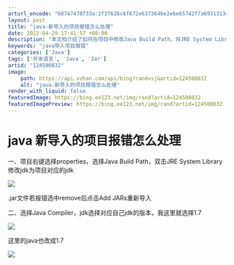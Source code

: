 ```yaml
---
arturl_encode: "68747470733a:2f2f626c6f672e6373646e2e6e65742f7a693131343332332f:61727469636c652f64657461696c732f313234353030383332"
layout: post
title: "java-新导入的项目报错怎么处理"
date: 2022-04-29 17:41:57 +08:00
description: "本文档介绍了如何在项目中修改Java Build Path，将JRE System Library更"
keywords: "java导入项目报错"
categories: ['Java']
tags: ['开发语言', 'Java', 'Jar']
artid: "124500832"
image:
    path: https://api.vvhan.com/api/bing?rand=sj&artid=124500832
    alt: "java-新导入的项目报错怎么处理"
render_with_liquid: false
featuredImage: https://bing.ee123.net/img/rand?artid=124500832
featuredImagePreview: https://bing.ee123.net/img/rand?artid=124500832
---
```


# java 新导入的项目报错怎么处理

一、项目右键选择properties，选择Java Build Path，双击JRE System Library修改jdk为项目对应的jdk

![](https://i-blog.csdnimg.cn/blog_migrate/8ae3745a32211311a428255c37ec2d33.png)

.jar文件若报错选中remove后点击Add JARs重新导入

二、选择Java Compiler，jdk选择对应自己jdk的版本，我这里就选择1.7

![](https://i-blog.csdnimg.cn/blog_migrate/b16171f39159caaecb22cc6dd81a9c2c.png)

这里的java也改成1.7

![](https://i-blog.csdnimg.cn/blog_migrate/933d862392d500b81cb11855fb60a1e5.png)